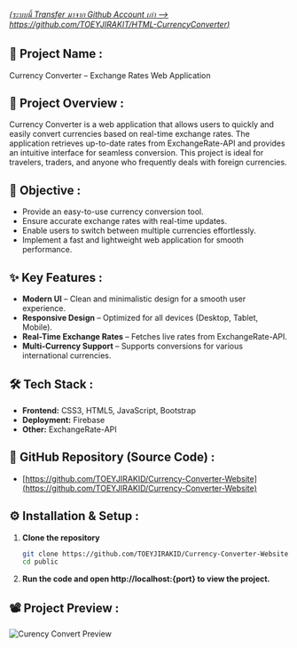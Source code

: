 ###### [(ระบบนี้ Transfer มาจาก Github Account เก่า --> https://github.com/TOEYJIRAKIT/HTML-CurrencyConverter)](https://github.com/TOEYJIRAKIT/HTML-CurrencyConverter)

## 🚀 **Project Name** :

Currency Converter – Exchange Rates Web Application

## 📌 **Project Overview** :

Currency Converter is a web application that allows users to quickly and easily convert currencies based on real-time exchange rates. The application retrieves up-to-date rates from ExchangeRate-API and provides an intuitive interface for seamless conversion. This project is ideal for travelers, traders, and anyone who frequently deals with foreign currencies.

## 🎯 **Objective** :

- Provide an easy-to-use currency conversion tool.
- Ensure accurate exchange rates with real-time updates.
- Enable users to switch between multiple currencies effortlessly.
- Implement a fast and lightweight web application for smooth performance.

## ✨ **Key Features** :

- **Modern UI** – Clean and minimalistic design for a smooth user experience.
- **Responsive Design** – Optimized for all devices (Desktop, Tablet, Mobile).
- **Real-Time Exchange Rates** – Fetches live rates from ExchangeRate-API.
- **Multi-Currency Support** – Supports conversions for various international currencies.

## 🛠 **Tech Stack** :

- **Frontend:** CSS3, HTML5, JavaScript, Bootstrap
- **Deployment:** Firebase
- **Other:** ExchangeRate-API

## 📂 **GitHub Repository (Source Code)** :

- [https://github.com/TOEYJIRAKID/Currency-Converter-Website](https://github.com/TOEYJIRAKID/Currency-Converter-Website)

## ⚙️ **Installation & Setup** :

1. **Clone the repository**  
   ```bash
   git clone https://github.com/TOEYJIRAKID/Currency-Converter-Website.git
   cd public
   ```  
2. **Run the code and open http://localhost:{port} to view the project.**

## 📽️ **Project Preview** :

![Curency Convert Preview](https://github.com/user-attachments/assets/2f240bc2-4460-4a0e-8529-32a833e8d60c)
